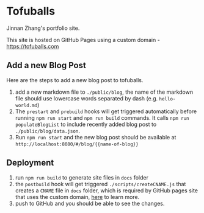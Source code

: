 # Tofuballs 

Jinnan Zhang's portfolio site.

This site is hosted on GitHub Pages using a custom domain - https://tofuballs.com

## Add a new Blog Post

Here are the steps to add a new blog post to tofuballs.

1. add a new markdown file to `./public/blog`, the name of the markdown file should use lowercase words separated by dash (e.g. `hello-world.md`)
2. The `prestart` and `prebuild` hooks will get triggered automatically before running `npm run start` and `npm run build` commands. It calls `npm run populateBlogList` to include recently added blog post to `./public/blog/data.json`.
3. Run `npm run start` and the new blog post should be available at `http://localhost:8080/#/blog/{{name-of-blog}}`

## Deployment
1. run `npm run build` to generate site files in `docs` folder
2. the `postbuild` hook will get triggered `./scripts/createCNAME.js` that creates a `CNAME` file in `docs` folder, which is required by GitHub pages site that uses the custom domain, [here](https://docs.github.com/en/pages/configuring-a-custom-domain-for-your-github-pages-site/troubleshooting-custom-domains-and-github-pages#cname-errors) to learn more.
3. push to GitHub and you should be able to see the changes.